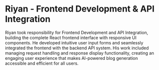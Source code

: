 # Riyan - Frontend Development & API Integration


Riyan took responsibility for Frontend Development and API Integration, building the complete React frontend interface with responsive UI components. He developed intuitive user input forms and seamlessly integrated the frontend with the backend API system. His work included managing request handling and response display functionality, creating an engaging user experience that makes AI-powered blog generation accessible and efficient for all users.

